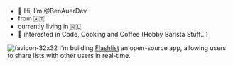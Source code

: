 - 👋 Hi, I’m @BenAuerDev
- from 🇦🇹
- currently living in 🇳🇱
- 👀 interested in Code, Cooking and Coffee (Hobby Barista Stuff...)

![favicon-32x32](https://github.com/BenAuerDev/BenAuerDev/assets/136239531/859f23d0-1235-490e-a776-e0456d4d580e) I'm building [Flashlist](https://github.com/BenAuerDev/flashlist) an open-source app, allowing users to share lists with other users in real-time. 



<!---
BenAuerDev/BenAuerDev is a ✨ special ✨ repository because its `README.md` (this file) appears on your GitHub profile.
You can click the Preview link to take a look at your changes.
--->

